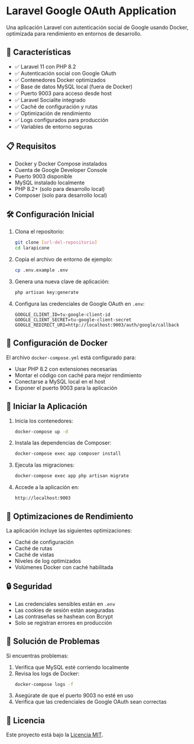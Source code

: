 # Laravel Google OAuth Application

Una aplicación Laravel con autenticación social de Google usando Docker, optimizada para rendimiento en entornos de desarrollo.

## 🚀 Características

- ✅ Laravel 11 con PHP 8.2
- ✅ Autenticación social con Google OAuth
- ✅ Contenedores Docker optimizados
- ✅ Base de datos MySQL local (fuera de Docker)
- ✅ Puerto 9003 para acceso desde host
- ✅ Laravel Socialite integrado
- ✅ Caché de configuración y rutas
- ✅ Optimización de rendimiento
- ✅ Logs configurados para producción
- ✅ Variables de entorno seguras

## 📋 Requisitos

- Docker y Docker Compose instalados
- Cuenta de Google Developer Console
- Puerto 9003 disponible
- MySQL instalado localmente
- PHP 8.2+ (solo para desarrollo local)
- Composer (solo para desarrollo local)

## 🛠️ Configuración Inicial

1. Clona el repositorio:
   ```bash
   git clone [url-del-repositorio]
   cd larapicone
   ```

2. Copia el archivo de entorno de ejemplo:
   ```bash
   cp .env.example .env
   ```

3. Genera una nueva clave de aplicación:
   ```bash
   php artisan key:generate
   ```

4. Configura las credenciales de Google OAuth en `.env`:
   ```
   GOOGLE_CLIENT_ID=tu-google-client-id
   GOOGLE_CLIENT_SECRET=tu-google-client-secret
   GOOGLE_REDIRECT_URI=http://localhost:9003/auth/google/callback
   ```

## 🐳 Configuración de Docker

El archivo `docker-compose.yml` está configurado para:
- Usar PHP 8.2 con extensiones necesarias
- Montar el código con caché para mejor rendimiento
- Conectarse a MySQL local en el host
- Exponer el puerto 9003 para la aplicación

## 🚀 Iniciar la Aplicación

1. Inicia los contenedores:
   ```bash
   docker-compose up -d
   ```

2. Instala las dependencias de Composer:
   ```bash
   docker-compose exec app composer install
   ```

3. Ejecuta las migraciones:
   ```bash
   docker-compose exec app php artisan migrate
   ```

4. Accede a la aplicación en:
   ```
   http://localhost:9003
   ```

## 🔧 Optimizaciones de Rendimiento

La aplicación incluye las siguientes optimizaciones:
- Caché de configuración
- Caché de rutas
- Caché de vistas
- Niveles de log optimizados
- Volúmenes Docker con caché habilitada

## 🔒 Seguridad

- Las credenciales sensibles están en `.env`
- Las cookies de sesión están aseguradas
- Las contraseñas se hashean con Bcrypt
- Solo se registran errores en producción

## 🐛 Solución de Problemas

Si encuentras problemas:
1. Verifica que MySQL esté corriendo localmente
2. Revisa los logs de Docker:
   ```bash
   docker-compose logs -f
   ```
3. Asegúrate de que el puerto 9003 no esté en uso
4. Verifica que las credenciales de Google OAuth sean correctas

## 📝 Licencia

Este proyecto está bajo la [Licencia MIT](LICENSE).
